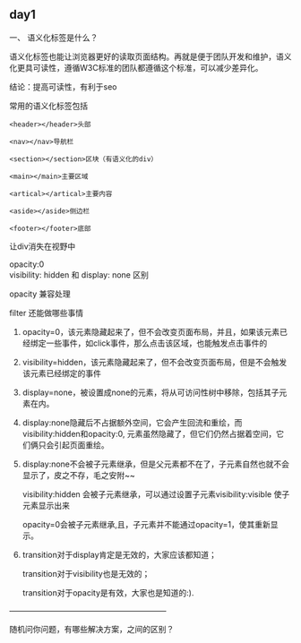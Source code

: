 ## day1

一、 语义化标签是什么？

语义化标签也能让浏览器更好的读取页面结构。再就是便于团队开发和维护，语义化更具可读性，遵循W3C标准的团队都遵循这个标准，可以减少差异化。


结论：提高可读性，有利于seo

常用的语义化标签包括

```
<header></header>头部

<nav></nav>导航栏

<section></section>区块（有语义化的div）

<main></main>主要区域

<artical></artical>主要内容

<aside></aside>侧边栏

<footer></footer>底部
```

让div消失在视野中

opacity:0  
visibility: hidden 和 display: none 区别

opacity 兼容处理

filter 还能做哪些事情

1. opacity=0，该元素隐藏起来了，但不会改变页面布局，并且，如果该元素已经绑定一些事件，如click事件，那么点击该区域，也能触发点击事件的  
2. visibility=hidden，该元素隐藏起来了，但不会改变页面布局，但是不会触发该元素已经绑定的事件
3. display=none，被设置成none的元素，将从可访问性树中移除，包括其子元素在内。
4. display:none隐藏后不占据额外空间，它会产生回流和重绘，而visibility:hidden和opacity:0, 元素虽然隐藏了，但它们仍然占据着空间，它们俩只会引起页面重绘。

5. display:none不会被子元素继承，但是父元素都不在了，子元素自然也就不会显示了，皮之不存，毛之安附~~

	visibility:hidden 会被子元素继承，可以通过设置子元素visibility:visible 使子元素显示出来

	opacity=0会被子元素继承,且，子元素并不能通过opacity=1，使其重新显示。
	
6. transition对于display肯定是无效的，大家应该都知道；

	transition对于visibility也是无效的；

	transition对于opacity是有效，大家也是知道的:).

————————————————————
	
随机问你问题，有哪些解决方案，之间的区别？

	